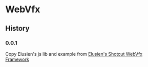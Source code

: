 # WebVfx

## History

### 0.0.1

Copy Elusien's js lib and example from [Elusien's Shotcut WebVfx Framework](https://elusien.co.uk/shotcut/webvfx/index.php) 
